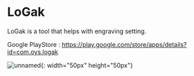 # LoGak
LoGak is a tool that helps with engraving setting.

Google PlayStore : https://play.google.com/store/apps/details?id=com.oys.logak

![unnamed](https://user-images.githubusercontent.com/42116216/201799230-edfdfab2-5620-4e94-a6b7-17ec451c7e89.jpeg){: width="50px" height="50px"}

